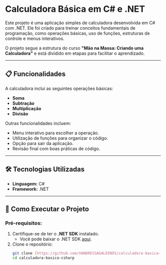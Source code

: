 # Calculadora Básica em C# e .NET

Este projeto é uma aplicação simples de calculadora desenvolvida em C# com .NET. Ele foi criado para treinar conceitos fundamentais de programação, como operações básicas, uso de funções, estruturas de controle e menus interativos.

O projeto segue a estrutura do curso **"Mão na Massa: Criando uma Calculadora"** e está dividido em etapas para facilitar o aprendizado.

---

## 📋 Funcionalidades

A calculadora inclui as seguintes operações básicas:
- **Soma**
- **Subtração**
- **Multiplicação**
- **Divisão**

Outras funcionalidades incluem:
- Menu interativo para escolher a operação.
- Utilização de funções para organizar o código.
- Opção para sair da aplicação.
- Revisão final com boas práticas de código.

---

## 🛠️ Tecnologias Utilizadas

- **Linguagem:** C#
- **Framework:** .NET

---

## 🚀 Como Executar o Projeto

### Pré-requisitos:
1. Certifique-se de ter o **.NET SDK** instalado.
   - Você pode baixar o .NET SDK [aqui](https://dotnet.microsoft.com/download).
2. Clone o repositório:
   ```bash
   git clone [https://github.com/VANDRESSAGALDINOS/calculadora-basica-csharp.git](https://github.com/VANDRESSAGALDINOS/calculadora-basica-csharp.git)
   cd calculadora-basica-csharp
